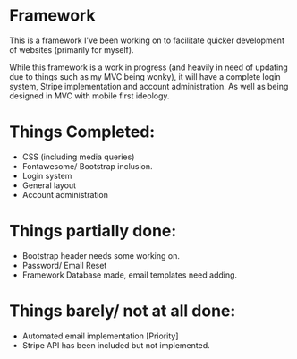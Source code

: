 # Framework
This is a framework I've been working on to facilitate quicker development of websites (primarily for myself).

While this framework is a work in progress (and heavily in need of updating due to things such as my MVC being wonky), it will have a complete login system, Stripe implementation and account administration. As well as being designed in MVC with mobile first ideology.


# Things Completed:
* CSS (including media queries)
* Fontawesome/ Bootstrap inclusion.
* Login system
* General layout
* Account administration

# Things partially done:
* Bootstrap header needs some working on. 
* Password/ Email Reset
* Framework Database made, email templates need adding.

# Things barely/ not at all done:
* Automated email implementation [Priority]
* Stripe API has been included but not implemented.

